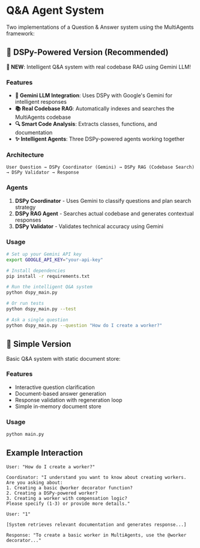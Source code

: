 # Q&A Agent System

Two implementations of a Question & Answer system using the MultiAgents framework:

## 🤖 DSPy-Powered Version (Recommended)

**🌟 NEW**: Intelligent Q&A system with real codebase RAG using Gemini LLM!

### Features
- **🧠 Gemini LLM Integration**: Uses DSPy with Google's Gemini for intelligent responses
- **📚 Real Codebase RAG**: Automatically indexes and searches the MultiAgents codebase
- **🔍 Smart Code Analysis**: Extracts classes, functions, and documentation
- **✨ Intelligent Agents**: Three DSPy-powered agents working together

### Architecture
```
User Question → DSPy Coordinator (Gemini) → DSPy RAG (Codebase Search) → DSPy Validator → Response
```

### Agents
1. **DSPy Coordinator** - Uses Gemini to classify questions and plan search strategy
2. **DSPy RAG Agent** - Searches actual codebase and generates contextual responses  
3. **DSPy Validator** - Validates technical accuracy using Gemini

### Usage

```bash
# Set up your Gemini API key
export GOOGLE_API_KEY="your-api-key"

# Install dependencies  
pip install -r requirements.txt

# Run the intelligent Q&A system
python dspy_main.py

# Or run tests
python dspy_main.py --test

# Ask a single question
python dspy_main.py --question "How do I create a worker?"
```

## 📝 Simple Version

Basic Q&A system with static document store:

### Features
- Interactive question clarification
- Document-based answer generation  
- Response validation with regeneration loop
- Simple in-memory document store

### Usage
```bash
python main.py
```

## Example Interaction

```
User: "How do I create a worker?"

Coordinator: "I understand you want to know about creating workers. Are you asking about:
1. Creating a basic @worker decorator function?
2. Creating a DSPy-powered worker?
3. Creating a worker with compensation logic?
Please specify (1-3) or provide more details."

User: "1"

[System retrieves relevant documentation and generates response...]

Response: "To create a basic worker in MultiAgents, use the @worker decorator..."
```